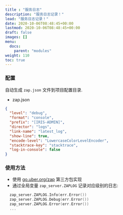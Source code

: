 ```yaml
---
title : "服务日志"
description: "服务日志记录！"
lead: "服务日志记录！"
date: 2020-10-06T08:48:45+00:00
lastmod: 2020-10-06T08:48:45+00:00
draft: false
images: []
menu:
  docs:
    parent: "modules"
weight: 110
toc: true
---
```


### 配置

自动生成 `zap.json` 文件到项目配置目录.

- zap.json
  
```json
{
  "level": "debug",
  "format": "console",
  "prefix": "[IRIS-ADMIN]",
  "director": "logs",
  "link-name": "latest_log",
  "show-line": true,
  "encode-level": "LowercaseColorLevelEncoder",
  "stacktrace-key": "stacktrace",
  "log-in-console": false
}
```

### 使用方法

- 使用 [go.uber.org/zap](https://pkg.go.dev/go.uber.org/zap) 第三方包实现
- 通过全局变量 `zap_server.ZAPLOG` 记录对应级别的日志:
  
```go
  zap_server.ZAPLOG.Info(err.Error())
  zap_server.ZAPLOG.Debug(err.Error())
  zap_server.ZAPLOG.Error(err.Error())
  ...
```
